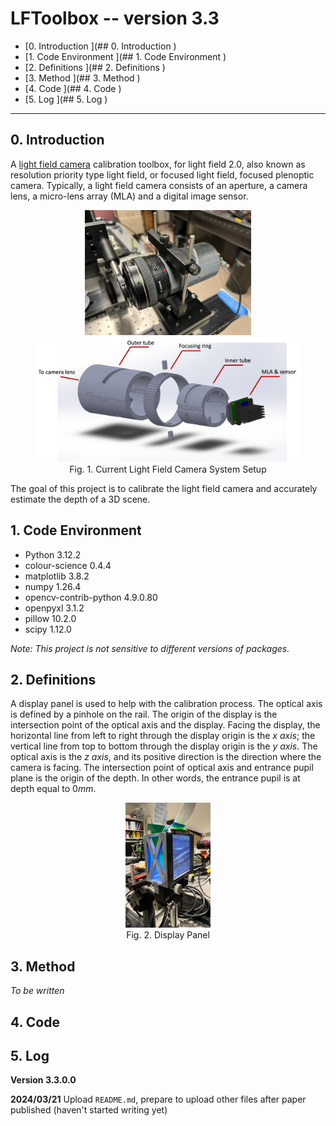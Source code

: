 # LFToolbox -- version 3.3

- [0. Introduction ](## 0. Introduction )
- [1. Code Environment ](## 1. Code Environment )
- [2. Definitions ](## 2. Definitions )
- [3. Method ](## 3. Method )
- [4. Code ](## 4. Code )
- [5. Log ](## 5. Log )

------

## 0. Introduction 

A [light field camera](https://en.wikipedia.org/wiki/Light_field_camera) calibration toolbox, for light field 2.0, also known as resolution priority type light field, or focused light field, focused plenoptic camera. Typically, a light field camera consists of an aperture, a camera lens, a micro-lens array (MLA) and a digital image sensor. 

<center><img src='./readme_images/cur_setup.png' height=200><img src='./readme_images/housing_cad.png' height=200></center>

<center>Fig. 1. Current Light Field Camera System Setup</center>

The goal of this project is to calibrate the light field camera and accurately estimate the depth of a 3D scene. 



## 1. Code Environment 

-   Python 3.12.2
-   colour-science 0.4.4
-   matplotlib 3.8.2
-   numpy 1.26.4
-   opencv-contrib-python 4.9.0.80
-   openpyxl 3.1.2
-   pillow 10.2.0
-   scipy 1.12.0

*Note: This project is not sensitive to different versions of packages.*



## 2. Definitions 

A display panel is used to help with the calibration process. The optical axis is defined by a pinhole on the rail. The origin of the display is the intersection point of the optical axis and the display. Facing the display, the horizontal line from left to right through the display origin is the *x axis*; the vertical line from top to bottom through the display origin is the *y axis*. The optical axis is the *z axis*, and its positive direction is the direction where the camera is facing. The intersection point of optical axis and entrance pupil plane is the origin of the depth. In other words, the entrance pupil is at depth equal to $0mm$. 

<center><img src='./readme_images/display.png' height=200></center>

<center>Fig. 2. Display Panel</center>



## 3. Method 

*To be written* 



## 4. Code 



## 5. Log 

**Version 3.3.0.0** 

**2024/03/21** Upload `README.md`, prepare to upload other files after paper published (haven't started writing yet) 
